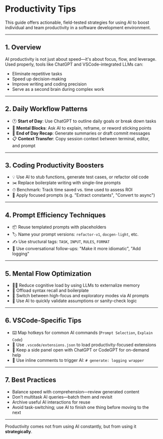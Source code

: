 # Productivity Tips

This guide offers actionable, field-tested strategies for using AI to boost individual and team productivity in a software development environment.

---

## 1. Overview

AI productivity is not just about speed—it's about focus, flow, and leverage. Used properly, tools like ChatGPT and VSCode-integrated LLMs can:

* Eliminate repetitive tasks
* Speed up decision-making
* Improve writing and coding precision
* Serve as a second brain during complex work

---

## 2. Daily Workflow Patterns

* 🕐 **Start of Day**: Use ChatGPT to outline daily goals or break down tasks
* 🧠 **Mental Blocks**: Ask AI to explain, reframe, or reword sticking points
* 🔁 **End of Day Recap**: Generate summaries or draft commit messages
* 📋 **Context Transfer**: Copy session context between terminal, editor, and prompt

---

## 3. Coding Productivity Boosters

* 💡 Use AI to stub functions, generate test cases, or refactor old code
* ✂️ Replace boilerplate writing with single-line prompts
* ⏱ Benchmark: Track time saved vs. time used to assess ROI
* 🎯 Apply focused prompts (e.g. "Extract constants", "Convert to async")

---

## 4. Prompt Efficiency Techniques

* 📦 Reuse templated prompts with placeholders
* 🏷 Name your prompt versions: `refactor-v1`, `docgen-light`, etc.
* ✍️ Use structural tags: `TASK`, `INPUT`, `RULES`, `FORMAT`
* 🔁 Use conversational follow-ups: "Make it more idiomatic", "Add logging"

---

## 5. Mental Flow Optimization

* 🧘‍♂️ Reduce cognitive load by using LLMs to externalize memory
* 🎯 Offload syntax recall and boilerplate
* 🔁 Switch between high-focus and exploratory modes via AI prompts
* 🧭 Use AI to quickly validate assumptions or sanity-check logic

---

## 6. VSCode-Specific Tips

* ⌨️ Map hotkeys for common AI commands (`Prompt Selection`, `Explain Code`)
* 📂 Use `.vscode/extensions.json` to load productivity-focused extensions
* 🧠 Keep a side panel open with ChatGPT or CodeGPT for on-demand help
* 📌 Use inline comments to trigger AI: `# generate: logging wrapper`

---

## 7. Best Practices

* Balance speed with comprehension—review generated content
* Don’t multitask AI queries—batch them and revisit
* Archive useful AI interactions for reuse
* Avoid task-switching; use AI to finish one thing before moving to the next

---

Productivity comes not from using AI constantly, but from using it **strategically**.
